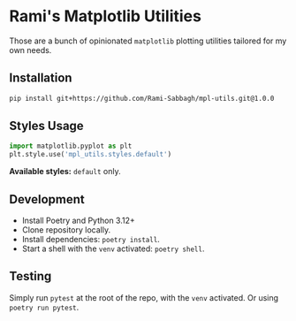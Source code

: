 
# Rami's Matplotlib Utilities

Those are a bunch of opinionated `matplotlib` plotting utilities tailored for my own needs.

## Installation

```sh
pip install git+https://github.com/Rami-Sabbagh/mpl-utils.git@1.0.0
```

## Styles Usage

```py
import matplotlib.pyplot as plt
plt.style.use('mpl_utils.styles.default')
```

**Available styles:** `default` only.

## Development

- Install Poetry and Python 3.12+
- Clone repository locally.
- Install dependencies: `poetry install`.
- Start a shell with the `venv` activated: `poetry shell`.

## Testing

Simply run `pytest` at the root of the repo, with the `venv` activated.
Or using `poetry run pytest`.

